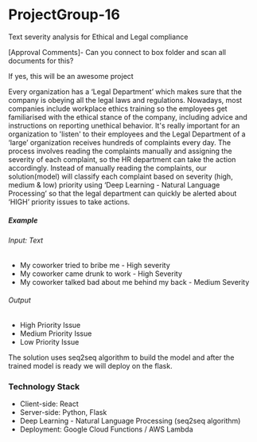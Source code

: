# ProjectGroup-16

Text severity analysis for Ethical and Legal compliance 

[Approval Comments]- Can you connect to box folder and scan all documents for this?

If yes, this will be an awesome project

Every organization has a ‘Legal Department’ which makes sure that the company is obeying all the legal laws and regulations. Nowadays, most companies include workplace ethics training so the employees get familiarised with the ethical stance of the company, including advice and instructions on reporting unethical behavior.
It's really important for an organization to 'listen' to their employees and the Legal Department of a ‘large’ organization receives hundreds of complaints every day. The process involves reading the complaints manually and assigning the severity of each complaint, so the HR department can take the action accordingly. Instead of manually reading the complaints, our solution(model) will classify each complaint based on severity (high, medium & low) priority using ‘Deep Learning - Natural Language Processing’ so that the legal department can quickly be alerted about ‘HIGH’ priority issues to take actions.

##### Example
###### Input: Text

* My coworker tried to bribe me - High severity
* My coworker came drunk to work - High Severity
* My coworker talked bad about me behind my back - Medium Severity 

###### Output

* High Priority Issue
* Medium Priority Issue
* Low Priority Issue

The solution uses seq2seq algorithm to build the model and after the trained model is ready we will deploy on the flask. 

### Technology Stack
* Client-side: React
* Server-side: Python, Flask
* Deep Learning - Natural Language Processing (seq2seq algorithm)
* Deployment: Google Cloud Functions / AWS Lambda
